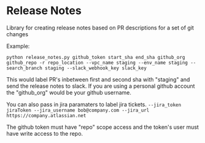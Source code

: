 # Release Notes
Library for creating release notes based on PR descriptions for a set of git changes

Example:
```shell
python release_notes.py github_token start_sha end_sha github_org github_repo -r repo_location --vpc_name staging --env_name staging --search_branch staging --slack_webhook_key slack_key
```

This would label PR's  inbetween first and second sha with "staging" and send the release notes to slack.
If you are using a personal github account the "github_org" would be your github username.

You can also pass in jira paramaters to label jira tickets.
`--jira_token jiraToken --jira_username bob@company.com --jira_url https://company.atlassian.net`

The github token must have "repo" scope access and the token's user must have write access to the repo.

